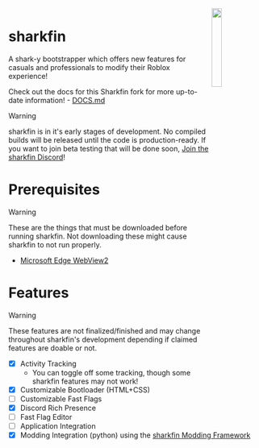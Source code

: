 <img src="https://github.com/snarkden/sharkfin/blob/main/assets/images/sharkfin.webp?raw=true" align="right" width="20%" height="20%">

# sharkfin
A shark-y bootstrapper which offers new features for casuals and professionals to modify their Roblox experience!

Check out the docs for this Sharkfin fork for more up-to-date information! - [DOCS.md](https://github.com/JustAnEric/sharkfin/blob/main/DOCS.md)

> [!WARNING]
> sharkfin is in it's early stages of development. No compiled builds will be released until the code is production-ready. If you want to join beta testing that will be done soon, [Join the sharkfin Discord](https://discord.gg/mKZhdNbens)!

# Prerequisites
> [!WARNING]
> These are the things that must be downloaded before running sharkfin. Not downloading these might cause sharkfin to not run properly.

- [Microsoft Edge WebView2](https://developer.microsoft.com/en-us/microsoft-edge/webview2?form=MA13LH#download)

# Features
> [!WARNING]
> These features are not finalized/finished and may change throughout sharkfin's development depending if claimed features are doable or not.

- [x] Activity Tracking
    - You can toggle off some tracking, though some sharkfin features may not work!
- [x] Customizable Bootloader (HTML+CSS)
- [ ] Customizable Fast Flags
- [x] Discord Rich Presence
- [ ] Fast Flag Editor
- [ ] Application Integration
- [x] Modding Integration (python) using the [sharkfin Modding Framework](https://github.com/snarkden/sharkfin-framework)

